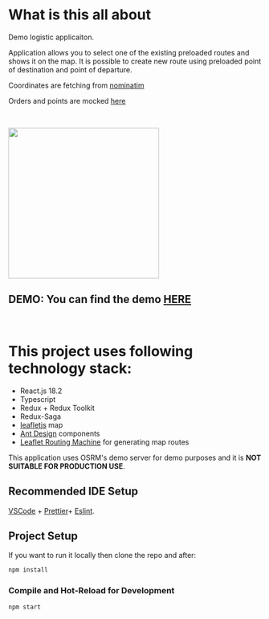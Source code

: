 # What is this all about

Demo logistic applicaiton.

Application allows you to select one of the existing preloaded routes and shows it on the map.
It is possible to create new route using preloaded point of destination and point of departure.

Coordinates are fetching from [nominatim](https://nominatim.openstreetmap.org)

Orders and points are mocked [here](https://github.com/tarassov/weather-widget/blob/master/src/services/mock-data/mokc-points.ts)

&nbsp;

<img src="https://github.com/tarassov/weather-widget/raw/master/example/demo-logistic.png" width="300">

## DEMO: You can find the demo [HERE](https://tarassov.github.io/demo-logistic/)

&nbsp;

# This project uses following technology stack:

- React.js 18.2
- Typescript
- Redux + Redux Toolkit
- Redux-Saga
- [leafletjs](https://leafletjs.com/) map
- [Ant Design](https://ant.design/) components
- [Leaflet Routing Machine](https://www.liedman.net/leaflet-routing-machine/) for generating map routes

This application uses OSRM's demo server for demo purposes and it is **NOT SUITABLE FOR PRODUCTION USE**.

## Recommended IDE Setup

[VSCode](https://code.visualstudio.com/) + [Prettier](https://marketplace.visualstudio.com/items?itemName=esbenp.prettier-vscode)+ [Eslint](https://marketplace.visualstudio.com/items?itemName=Eslint).

## Project Setup

If you want to run it locally then clone the repo and after:

```sh
npm install
```

### Compile and Hot-Reload for Development

```sh
npm start
```
